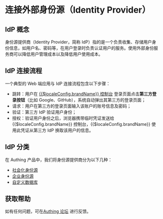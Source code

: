 # 连接外部身份源（Identity Provider）

<LastUpdated/>

## IdP 概念

身份源提供商（Identity Provider，简称 IdP）指的是一个负责收集、存储用户身份信息，如用户名、密码等，在用户登录时负责认证用户的服务。使用外部身份服务商可以降低用户管理成本以及降低用户使用成本。

## IdP 连接流程

一个典型的 Web 端应用与 IdP 连接流程包含以下步骤：
- 跳转：用户在 [{{$localeConfig.brandName}} 控制台](https://authing.cn/) 登录页面点击**第三方登录按钮**（比如 Google、GitHub），系统自动弹出其第三方的登录页面；
- 请求：用户在第三方的登录页面输入该账户的账号信息及密码；
- 验证：第三方 IdP 验证用户身份；
- 授权：验证用户身份之后，浏览器携带临时凭证发送给 {{$localeConfig.brandName}} 控制台，{{$localeConfig.brandName}} 使用此凭证从第三方 IdP 换取该用户的信息。

## IdP 分类

在 Authing 产品中，我们将身份源提供商分为以下几种：
- [社会化身份源](./social.md)
- [企业身份源](./enterprise.md)
- [自定义数据库](/guides/database-connection/overview.md)

## 获取帮助

如有任何问题，可在[Authing 论坛](https://forum.authing.cn/) 进行反馈。
